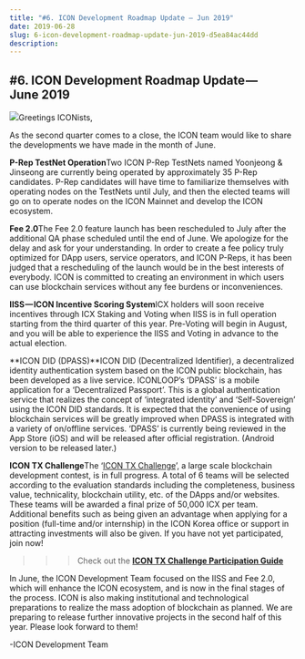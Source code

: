 ```yaml
---
title: "#6. ICON Development Roadmap Update — Jun 2019"
date: 2019-06-28
slug: 6-icon-development-roadmap-update-jun-2019-d5ea84ac44dd
description:
---
```


## **#6. ICON Development Roadmap Update — June 2019**

![](https://cdn-images-1.medium.com/max/800/1*crHYpJf5qEqv2LVn_ahsDA.png)Greetings ICONists,

As the second quarter comes to a close, the ICON team would like to share the developments we have made in the month of June.

**P-Rep TestNet Operation**Two ICON P-Rep TestNets named Yoonjeong & Jinseong are currently being operated by approximately 35 P-Rep candidates. P-Rep candidates will have time to familiarize themselves with operating nodes on the TestNets until July, and then the elected teams will go on to operate nodes on the ICON Mainnet and develop the ICON ecosystem.

**Fee 2.0**The Fee 2.0 feature launch has been rescheduled to July after the additional QA phase scheduled until the end of June. We apologize for the delay and ask for your understanding. In order to create a fee policy truly optimized for DApp users, service operators, and ICON P-Reps, it has been judged that a rescheduling of the launch would be in the best interests of everybody. ICON is committed to creating an environment in which users can use blockchain services without any fee burdens or inconveniences.

**IISS — ICON Incentive Scoring System**ICX holders will soon receive incentives through ICX Staking and Voting when IISS is in full operation starting from the third quarter of this year. Pre-Voting will begin in August, and you will be able to experience the IISS and Voting in advance to the actual election.

**ICON DID (DPASS)**ICON DID (Decentralized Identifier), a decentralized identity authentication system based on the ICON public blockchain, has been developed as a live service. ICONLOOP’s ‘DPASS’ is a mobile application for a ‘Decentralized Passport’. This is a global authentication service that realizes the concept of ‘integrated identity’ and ‘Self-Sovereign’ using the ICON DID standards. It is expected that the convenience of using blockchain services will be greatly improved when DPASS is integrated with a variety of on/offline services. ‘DPASS’ is currently being reviewed in the App Store (iOS) and will be released after official registration. (Android version to be released later.)

**ICON TX Challenge**The ‘[ICON TX Challenge](https://medium.com/helloiconworld/icon-tx-transaction-challenge-23b9959e6cdb)’, a large scale blockchain development contest, is in full progress. A total of 6 teams will be selected according to the evaluation standards including the completeness, business value, technicality, blockchain utility, etc. of the DApps and/or websites. These teams will be awarded a final prize of 50,000 ICX per team. Additional benefits such as being given an advantage when applying for a position (full-time and/or internship) in the ICON Korea office or support in attracting investments will also be given. If you have not yet participated, join now!  
>>> Check out the [**ICON TX Challenge Participation Guide**](https://www.icondev.io/blog/icon-tx-challenge)

In June, the ICON Development Team focused on the IISS and Fee 2.0, which will enhance the ICON ecosystem, and is now in the final stages of the process. ICON is also making institutional and technological preparations to realize the mass adoption of blockchain as planned. We are preparing to release further innovative projects in the second half of this year. Please look forward to them!

-ICON Development Team

